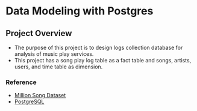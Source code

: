 # Data Modeling with Postgres
## Project Overview
- The purpose of this project is to design logs collection database for analysis of music play services.
- This project has a song play log table as a fact table and songs, artists, users, and time table as dimension.

### Reference
- [Million Song Dataset](http://millionsongdataset.com/)
- [PostgreSQL](https://www.postgresql.org/docs/11/index.html)